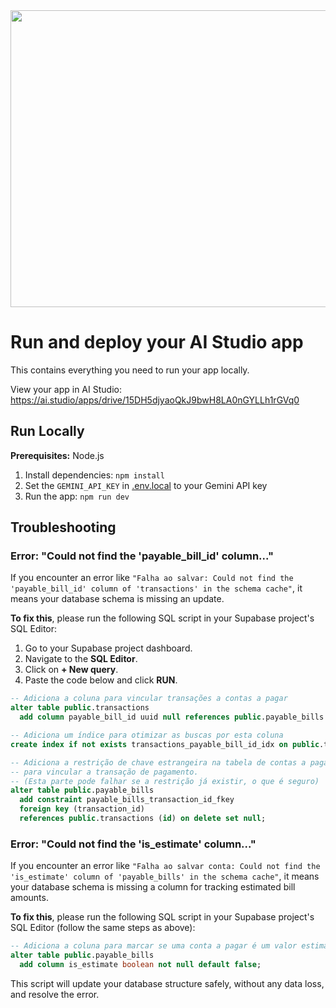 <div align="center">
<img width="1200" height="475" alt="GHBanner" src="https://github.com/user-attachments/assets/0aa67016-6eaf-458a-adb2-6e31a0763ed6" />
</div>

# Run and deploy your AI Studio app

This contains everything you need to run your app locally.

View your app in AI Studio: https://ai.studio/apps/drive/15DH5djyaoQkJ9bwH8LA0nGYLLh1rGVq0

## Run Locally

**Prerequisites:**  Node.js


1. Install dependencies:
   `npm install`
2. Set the `GEMINI_API_KEY` in [.env.local](.env.local) to your Gemini API key
3. Run the app:
   `npm run dev`
   
## Troubleshooting

### Error: "Could not find the 'payable_bill_id' column..."

If you encounter an error like `"Falha ao salvar: Could not find the 'payable_bill_id' column of 'transactions' in the schema cache"`, it means your database schema is missing an update.

**To fix this**, please run the following SQL script in your Supabase project's SQL Editor:

1.  Go to your Supabase project dashboard.
2.  Navigate to the **SQL Editor**.
3.  Click on **+ New query**.
4.  Paste the code below and click **RUN**.

```sql
-- Adiciona a coluna para vincular transações a contas a pagar
alter table public.transactions
  add column payable_bill_id uuid null references public.payable_bills (id) on delete set null;

-- Adiciona um índice para otimizar as buscas por esta coluna
create index if not exists transactions_payable_bill_id_idx on public.transactions (payable_bill_id);

-- Adiciona a restrição de chave estrangeira na tabela de contas a pagar
-- para vincular a transação de pagamento.
-- (Esta parte pode falhar se a restrição já existir, o que é seguro)
alter table public.payable_bills
  add constraint payable_bills_transaction_id_fkey
  foreign key (transaction_id)
  references public.transactions (id) on delete set null;
```

### Error: "Could not find the 'is_estimate' column..."

If you encounter an error like `"Falha ao salvar conta: Could not find the 'is_estimate' column of 'payable_bills' in the schema cache"`, it means your database schema is missing a column for tracking estimated bill amounts.

**To fix this**, please run the following SQL script in your Supabase project's SQL Editor (follow the same steps as above):

```sql
-- Adiciona a coluna para marcar se uma conta a pagar é um valor estimado
alter table public.payable_bills
  add column is_estimate boolean not null default false;
```

This script will update your database structure safely, without any data loss, and resolve the error.